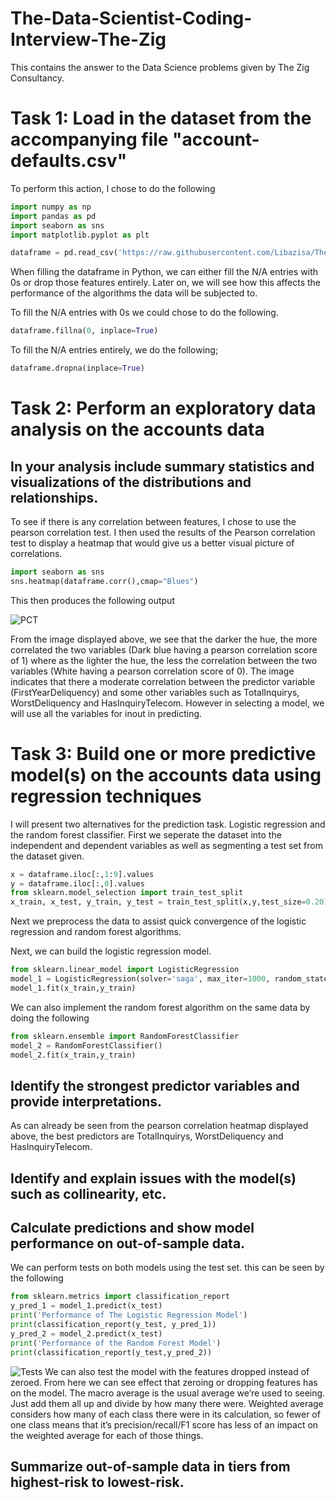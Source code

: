 # The-Data-Scientist-Coding-Interview-The-Zig
This contains the answer to the Data Science problems given by The Zig Consultancy.
# Task 1: Load in the dataset from the accompanying file "account-defaults.csv"
To perform this action, I chose to do the following

```Python
import numpy as np
import pandas as pd
import seaborn as sns
import matplotlib.pyplot as plt

dataframe = pd.read_csv('https://raw.githubusercontent.com/Libazisa/The-Zig-Coding-Interview-DataScience/master/account-defaults.csv')
```
When filling the dataframe in Python, we can either fill the N/A entries with 0s or drop those features entirely. Later on, we will see how this affects the performance of the algorithms the data will be subjected to. 

To fill the N/A entries with 0s we could chose to do the following.
```Python 
dataframe.fillna(0, inplace=True)
```

To fill the N/A entries entirely, we do the following;

```Python
dataframe.dropna(inplace=True)
```

# Task 2: Perform an exploratory data analysis on the accounts data
## In your analysis include summary statistics and visualizations of the distributions and relationships.
To see if there is any correlation between features, I chose to use the pearson correlation test. I then used the results of the Pearson correlation test to display a heatmap that would give us a better visual picture of correlations. 

```Python
import seaborn as sns
sns.heatmap(dataframe.corr(),cmap="Blues")
```
This then produces the following output

![PCT](https://user-images.githubusercontent.com/34988914/120101211-40437900-c145-11eb-8ea8-d5f12efe031e.png)

From the image displayed above, we see that the darker the hue, the more correlated the two variables (Dark blue having a pearson correlation score of 1) where as the lighter the hue, the less the correlation between the two variables (White having a pearson correlation score of 0). The image indicates that there a moderate correlation between the predictor variable (FirstYearDeliquency) and some other variables such as TotalInquirys, WorstDeliquency and HasInquiryTelecom. However in selecting a model, we will use all the variables for inout in predicting. 

# Task 3: Build one or more predictive model(s) on the accounts data using regression techniques
I will present two alternatives for the prediction task. Logistic regression and the random forest classifier. First we seperate the dataset into the independent and dependent variables as well as segmenting a test set from the dataset given. 
```Python
x = dataframe.iloc[:,1:9].values
y = dataframe.iloc[:,0].values
from sklearn.model_selection import train_test_split
x_train, x_test, y_train, y_test = train_test_split(x,y,test_size=0.20)
```
Next we preprocess the data to assist quick convergence of the logistic regression and random forest algorithms.

Next, we can build the logistic regression model.
```Python
from sklearn.linear_model import LogisticRegression
model_1 = LogisticRegression(solver='saga', max_iter=1000, random_state=42)
model_1.fit(x_train,y_train)
```
We can also implement the random forest algorithm on the same data by doing the following
```Python
from sklearn.ensemble import RandomForestClassifier
model_2 = RandomForestClassifier()
model_2.fit(x_train,y_train)
```
## Identify the strongest predictor variables and provide interpretations.
As can already be seen from the pearson correlation heatmap displayed above, the best predictors are TotalInquirys, WorstDeliquency and HasInquiryTelecom. 
## Identify and explain issues with the model(s) such as collinearity, etc.
## Calculate predictions and show model performance on out-of-sample data.
We can perform tests on both models using the test set. this can be seen by the following
```Python
from sklearn.metrics import classification_report
y_pred_1 = model_1.predict(x_test)
print('Performance of The Logistic Regression Model')
print(classification_report(y_test, y_pred_1))
y_pred_2 = model_2.predict(x_test)
print('Performance of the Random Forest Model')
print(classification_report(y_test,y_pred_2))
```
![Tests](https://user-images.githubusercontent.com/34988914/120312573-2fc40780-c2d9-11eb-9c54-252576fa768b.png)
We can also test the model with the features dropped instead of zeroed. 
From here we can see effect that zeroing or dropping features has on the model.
The macro average is the usual average we’re used to seeing. Just add them all up and divide by how many there were. Weighted average considers how many of each class there were in its calculation, so fewer of one class means that it’s precision/recall/F1 score has less of an impact on the weighted average for each of those things.
## Summarize out-of-sample data in tiers from highest-risk to lowest-risk.


